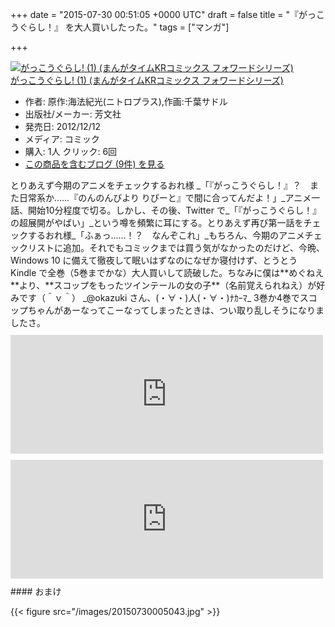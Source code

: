 
+++
date = "2015-07-30 00:51:05 +0000 UTC"
draft = false
title = "『がっこうぐらし！』 を大人買いしたった。"
tags = ["マンガ"]

+++
<div class="hatena-asin-detail"><a href="http://www.amazon.co.jp/exec/obidos/ASIN/4832242369/bestylesnet-22/"><img src="http://ecx.images-amazon.com/images/I/51NpNBtsVnL._SL160_.jpg" class="hatena-asin-detail-image" alt="がっこうぐらし!  (1) (まんがタイムKRコミックス フォワードシリーズ)" title="がっこうぐらし!  (1) (まんがタイムKRコミックス フォワードシリーズ)"/></a><div class="hatena-asin-detail-info"><a href="http://www.amazon.co.jp/exec/obidos/ASIN/4832242369/bestylesnet-22/">がっこうぐらし!  (1) (まんがタイムKRコミックス フォワードシリーズ)</a><ul><li><span class="hatena-asin-detail-label">作者:</span> 原作:海法紀光(ニトロプラス),作画:千葉サドル</li><li><span class="hatena-asin-detail-label">出版社/メーカー:</span> 芳文社</li><li><span class="hatena-asin-detail-label">発売日:</span> 2012/12/12</li><li><span class="hatena-asin-detail-label">メディア:</span> コミック</li><li><span class="hatena-asin-detail-label">購入</span>: 1人 <span class="hatena-asin-detail-label">クリック</span>: 6回</li><li><a href="http://d.hatena.ne.jp/asin/4832242369/bestylesnet-22" target="_blank">この商品を含むブログ (9件) を見る</a></li></ul></div><div class="hatena-asin-detail-foot"></div></div>とりあえず今期のアニメをチェックするおれ様 _「『がっこうぐらし！』？　また日常系か……『のんのんびより りぴーと』で間に合ってんだよ！」_アニメ一話、開始10分程度で切る。しかし、その後、Twitter で_「『がっこうぐらし！』の超展開がやばい」_という噂を頻繁に耳にする。とりあえず再び第一話をチェックするおれ様_「ふぁっ……！？　なんぞこれ」_もちろん、今期のアニメチェックリストに追加。それでもコミックまでは買う気がなかったのだけど、今晩、Windows 10 に備えて徹夜して眠いはずなのになぜか寝付けず、とうとう Kindle で全巻（5巻までかな）大人買いして読破した。ちなみに僕は**めぐねえ**より、**スコップをもったツインテールの女の子**（名前覚えられねえ）が好みです（＾ｖ＾） _@okazuki さん、(・∀・)人(・∀・)ﾅｶｰﾏ_ 3巻か4巻でスコップちゃんがあーなってこーなってしまったときは、つい取り乱しそうになりましたさ。<iframe src="http://okazuki.hatenablog.com/embed/2015/07/29/201422" title="#devcussion でがっこうぐらしを読んだ - かずきのBlog@hatena" class="embed-card embed-blogcard" scrolling="no" frameborder="0" style="display: block; width: 100%; height: 190px; max-width: 500px; margin: 10px 0px;"><a href="http://okazuki.hatenablog.com/entry/2015/07/29/201422">#devcussion でがっこうぐらしを読んだ - かずきのBlog@hatena</a></iframe><iframe src="http://blog.ch3cooh.jp/embed/20150716/1437057000" title="「がっこうくらし！」を読んだ - 酢ろぐ！" class="embed-card embed-blogcard" scrolling="no" frameborder="0" style="display: block; width: 100%; height: 190px; max-width: 500px; margin: 10px 0px;"><a href="http://blog.ch3cooh.jp/entry/20150716/1437057000">「がっこうくらし！」を読んだ - 酢ろぐ！</a></iframe>

<div class="section">
    #### おまけ
    

{{< figure src="/images/20150730005043.jpg"  >}}

</div>

